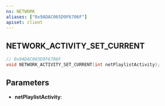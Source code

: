 ```yaml
---
ns: NETWORK
aliases: ["0x9ADAC065D9F6706F"]
apiset: client
---
```

## NETWORK_ACTIVITY_SET_CURRENT

```c
// 0x9ADAC065D9F6706F
void NETWORK_ACTIVITY_SET_CURRENT(int netPlaylistActivity);
```


## Parameters
* **netPlaylistActivity**: